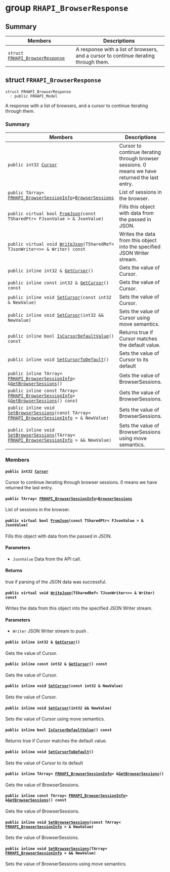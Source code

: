 # group `RHAPI_BrowserResponse` <a id="group__RHAPI__BrowserResponse"></a>

## Summary

 Members                        | Descriptions                                
--------------------------------|---------------------------------------------
`struct `[`FRHAPI_BrowserResponse`](#structFRHAPI__BrowserResponse) | A response with a list of browsers, and a cursor to continue iterating through them.

## struct `FRHAPI_BrowserResponse` <a id="structFRHAPI__BrowserResponse"></a>

```
struct FRHAPI_BrowserResponse
  : public FRHAPI_Model
```

A response with a list of browsers, and a cursor to continue iterating through them.

### Summary

 Members                        | Descriptions                                
--------------------------------|---------------------------------------------
`public int32 `[`Cursor`](#structFRHAPI__BrowserResponse_1a55cb074f32c3933d116ba9d8314aa968) | Cursor to continue iterating through browser sessions. 0 means we have returned the last entry.
`public TArray< `[`FRHAPI_BrowserSessionInfo`](RHAPI_BrowserSessionInfo.md#structFRHAPI__BrowserSessionInfo)` > `[`BrowserSessions`](#structFRHAPI__BrowserResponse_1aafc07faff636c79639a50b2ce433df50) | List of sessions in the browser.
`public virtual bool `[`FromJson`](#structFRHAPI__BrowserResponse_1a5a7d148abc6f5aca654cb7f919593b9d)`(const TSharedPtr< FJsonValue > & JsonValue)` | Fills this object with data from the passed in JSON.
`public virtual void `[`WriteJson`](#structFRHAPI__BrowserResponse_1a1578a60cc2cd3e1582c740c12637d7de)`(TSharedRef< TJsonWriter<>> & Writer) const` | Writes the data from this object into the specified JSON Writer stream.
`public inline int32 & `[`GetCursor`](#structFRHAPI__BrowserResponse_1a8ad3e83c0a8c660df736de1159e87f6e)`()` | Gets the value of Cursor.
`public inline const int32 & `[`GetCursor`](#structFRHAPI__BrowserResponse_1aa403e7276640e8bbf9f422b0732a7a09)`() const` | Gets the value of Cursor.
`public inline void `[`SetCursor`](#structFRHAPI__BrowserResponse_1adb8dd77d5fdcf18d702e3b35bf5efb87)`(const int32 & NewValue)` | Sets the value of Cursor.
`public inline void `[`SetCursor`](#structFRHAPI__BrowserResponse_1adff8536baa3a99a64faae3ac2e1287a2)`(int32 && NewValue)` | Sets the value of Cursor using move semantics.
`public inline bool `[`IsCursorDefaultValue`](#structFRHAPI__BrowserResponse_1a078a72d3883533671f1c6ad61c482d92)`() const` | Returns true if Cursor matches the default value.
`public inline void `[`SetCursorToDefault`](#structFRHAPI__BrowserResponse_1ac4037928781c1aff4d935a96804034a5)`()` | Sets the value of Cursor to its default
`public inline TArray< `[`FRHAPI_BrowserSessionInfo`](RHAPI_BrowserSessionInfo.md#structFRHAPI__BrowserSessionInfo)` > & `[`GetBrowserSessions`](#structFRHAPI__BrowserResponse_1ac9e9401ab7e01aae2ec52c8b659397e3)`()` | Gets the value of BrowserSessions.
`public inline const TArray< `[`FRHAPI_BrowserSessionInfo`](RHAPI_BrowserSessionInfo.md#structFRHAPI__BrowserSessionInfo)` > & `[`GetBrowserSessions`](#structFRHAPI__BrowserResponse_1a0773c81ab098d690680418a8073a9d01)`() const` | Gets the value of BrowserSessions.
`public inline void `[`SetBrowserSessions`](#structFRHAPI__BrowserResponse_1a680999021796db5fb9655a53ee69db21)`(const TArray< `[`FRHAPI_BrowserSessionInfo`](RHAPI_BrowserSessionInfo.md#structFRHAPI__BrowserSessionInfo)` > & NewValue)` | Sets the value of BrowserSessions.
`public inline void `[`SetBrowserSessions`](#structFRHAPI__BrowserResponse_1a299e62b2122d515be95208b03961df6a)`(TArray< `[`FRHAPI_BrowserSessionInfo`](RHAPI_BrowserSessionInfo.md#structFRHAPI__BrowserSessionInfo)` > && NewValue)` | Sets the value of BrowserSessions using move semantics.

### Members

#### `public int32 `[`Cursor`](#structFRHAPI__BrowserResponse_1a55cb074f32c3933d116ba9d8314aa968) <a id="structFRHAPI__BrowserResponse_1a55cb074f32c3933d116ba9d8314aa968"></a>

Cursor to continue iterating through browser sessions. 0 means we have returned the last entry.

#### `public TArray< `[`FRHAPI_BrowserSessionInfo`](RHAPI_BrowserSessionInfo.md#structFRHAPI__BrowserSessionInfo)` > `[`BrowserSessions`](#structFRHAPI__BrowserResponse_1aafc07faff636c79639a50b2ce433df50) <a id="structFRHAPI__BrowserResponse_1aafc07faff636c79639a50b2ce433df50"></a>

List of sessions in the browser.

#### `public virtual bool `[`FromJson`](#structFRHAPI__BrowserResponse_1a5a7d148abc6f5aca654cb7f919593b9d)`(const TSharedPtr< FJsonValue > & JsonValue)` <a id="structFRHAPI__BrowserResponse_1a5a7d148abc6f5aca654cb7f919593b9d"></a>

Fills this object with data from the passed in JSON.

#### Parameters
* `JsonValue` Data from the API call.

#### Returns
true if parsing of the JSON data was successful.

#### `public virtual void `[`WriteJson`](#structFRHAPI__BrowserResponse_1a1578a60cc2cd3e1582c740c12637d7de)`(TSharedRef< TJsonWriter<>> & Writer) const` <a id="structFRHAPI__BrowserResponse_1a1578a60cc2cd3e1582c740c12637d7de"></a>

Writes the data from this object into the specified JSON Writer stream.

#### Parameters
* `Writer` JSON Writer stream to push .

#### `public inline int32 & `[`GetCursor`](#structFRHAPI__BrowserResponse_1a8ad3e83c0a8c660df736de1159e87f6e)`()` <a id="structFRHAPI__BrowserResponse_1a8ad3e83c0a8c660df736de1159e87f6e"></a>

Gets the value of Cursor.

#### `public inline const int32 & `[`GetCursor`](#structFRHAPI__BrowserResponse_1aa403e7276640e8bbf9f422b0732a7a09)`() const` <a id="structFRHAPI__BrowserResponse_1aa403e7276640e8bbf9f422b0732a7a09"></a>

Gets the value of Cursor.

#### `public inline void `[`SetCursor`](#structFRHAPI__BrowserResponse_1adb8dd77d5fdcf18d702e3b35bf5efb87)`(const int32 & NewValue)` <a id="structFRHAPI__BrowserResponse_1adb8dd77d5fdcf18d702e3b35bf5efb87"></a>

Sets the value of Cursor.

#### `public inline void `[`SetCursor`](#structFRHAPI__BrowserResponse_1adff8536baa3a99a64faae3ac2e1287a2)`(int32 && NewValue)` <a id="structFRHAPI__BrowserResponse_1adff8536baa3a99a64faae3ac2e1287a2"></a>

Sets the value of Cursor using move semantics.

#### `public inline bool `[`IsCursorDefaultValue`](#structFRHAPI__BrowserResponse_1a078a72d3883533671f1c6ad61c482d92)`() const` <a id="structFRHAPI__BrowserResponse_1a078a72d3883533671f1c6ad61c482d92"></a>

Returns true if Cursor matches the default value.

#### `public inline void `[`SetCursorToDefault`](#structFRHAPI__BrowserResponse_1ac4037928781c1aff4d935a96804034a5)`()` <a id="structFRHAPI__BrowserResponse_1ac4037928781c1aff4d935a96804034a5"></a>

Sets the value of Cursor to its default

#### `public inline TArray< `[`FRHAPI_BrowserSessionInfo`](RHAPI_BrowserSessionInfo.md#structFRHAPI__BrowserSessionInfo)` > & `[`GetBrowserSessions`](#structFRHAPI__BrowserResponse_1ac9e9401ab7e01aae2ec52c8b659397e3)`()` <a id="structFRHAPI__BrowserResponse_1ac9e9401ab7e01aae2ec52c8b659397e3"></a>

Gets the value of BrowserSessions.

#### `public inline const TArray< `[`FRHAPI_BrowserSessionInfo`](RHAPI_BrowserSessionInfo.md#structFRHAPI__BrowserSessionInfo)` > & `[`GetBrowserSessions`](#structFRHAPI__BrowserResponse_1a0773c81ab098d690680418a8073a9d01)`() const` <a id="structFRHAPI__BrowserResponse_1a0773c81ab098d690680418a8073a9d01"></a>

Gets the value of BrowserSessions.

#### `public inline void `[`SetBrowserSessions`](#structFRHAPI__BrowserResponse_1a680999021796db5fb9655a53ee69db21)`(const TArray< `[`FRHAPI_BrowserSessionInfo`](RHAPI_BrowserSessionInfo.md#structFRHAPI__BrowserSessionInfo)` > & NewValue)` <a id="structFRHAPI__BrowserResponse_1a680999021796db5fb9655a53ee69db21"></a>

Sets the value of BrowserSessions.

#### `public inline void `[`SetBrowserSessions`](#structFRHAPI__BrowserResponse_1a299e62b2122d515be95208b03961df6a)`(TArray< `[`FRHAPI_BrowserSessionInfo`](RHAPI_BrowserSessionInfo.md#structFRHAPI__BrowserSessionInfo)` > && NewValue)` <a id="structFRHAPI__BrowserResponse_1a299e62b2122d515be95208b03961df6a"></a>

Sets the value of BrowserSessions using move semantics.

